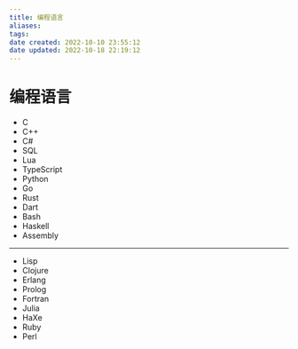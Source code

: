 ```yaml
---
title: 编程语言
aliases: 
tags: 
date created: 2022-10-10 23:55:12
date updated: 2022-10-18 22:19:12
---
```


# 编程语言

- C
- C++
- C#
- SQL
- Lua
- TypeScript
- Python
- Go
- Rust
- Dart
- Bash
- Haskell
- Assembly
---
- Lisp
- Clojure
- Erlang
- Prolog
- Fortran
- Julia
- HaXe
- Ruby
- Perl

